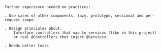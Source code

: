 
	Further experience needed on practices:

	. Use cases of other components: lazy, prototype, sessional and per-request scope.

	. Design principles about:
		Interface controllers that map to services (like in this project)
 		or real @Controllers that inject @Services.

	. Needs better tests
